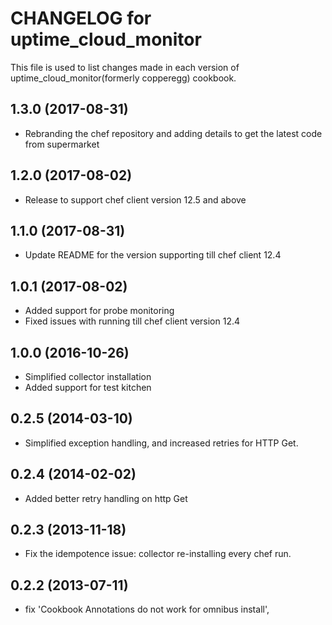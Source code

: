 # CHANGELOG for uptime_cloud_monitor

This file is used to list changes made in each version of uptime_cloud_monitor(formerly copperegg) cookbook.

## 1.3.0 (2017-08-31)

* Rebranding the chef repository and adding details to get the latest code from supermarket

## 1.2.0 (2017-08-02)

* Release to support chef client version 12.5 and above

## 1.1.0 (2017-08-31)

* Update README for the version supporting till chef client 12.4

## 1.0.1 (2017-08-02)

* Added support for probe monitoring
* Fixed issues with running till chef client version 12.4

## 1.0.0 (2016-10-26)

* Simplified collector installation
* Added support for test kitchen

## 0.2.5 (2014-03-10)

* Simplified exception handling, and increased retries for HTTP Get.

## 0.2.4 (2014-02-02)

* Added better retry handling on http Get

## 0.2.3 (2013-11-18)
* Fix the idempotence issue: collector re-installing every chef run.

## 0.2.2 (2013-07-11)
* fix 'Cookbook Annotations do not work for omnibus install',
